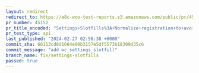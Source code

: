 ```yaml
---
layout: redirect
redirect_to: https://a8c-woo-test-reports.s3.amazonaws.com/public/pr/45152/api/index.html
pr_number: 45152
pr_title_encoded: "Settings+Slotfills%3A+Normalize+registration+to+avoid+conflicts"
pr_test_type: api
last_published: "2024-02-27 02:50:38 +0000"
commit_sha: 66113cd8d1084e90b3157e5df5573b18309d35c6
commit_message: "add wc_settings_slotfill"
branch_name: fix/settings-slotfills
passed: true
---
```


